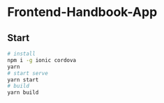 # Frontend-Handbook-App

## Start
```bash
# install
npm i -g ionic cordova 
yarn
# start serve
yarn start
# build
yarn build
```


